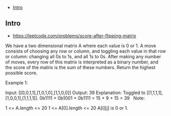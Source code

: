- [Intro](#intro)

## Intro

- https://leetcode.com/problems/score-after-flipping-matrix

We have a two dimensional matrix A where each value is 0 or 1.
A move consists of choosing any row or column, and toggling each value in that row or column: changing all 0s to 1s, and all 1s to 0s.
After making any number of moves, every row of this matrix is interpreted as a binary number, and the score of the matrix is the sum of these numbers.
Return the highest possible score.
 



Example 1:

Input: [[0,0,1,1],[1,0,1,0],[1,1,0,0]]
Output: 39
Explanation:
Toggled to [[1,1,1,1],[1,0,0,1],[1,1,1,1]].
0b1111 + 0b1001 + 0b1111 = 15 + 9 + 15 = 39
 
Note:

1 <= A.length <= 20
1 <= A[0].length <= 20
A[i][j] is 0 or 1.


